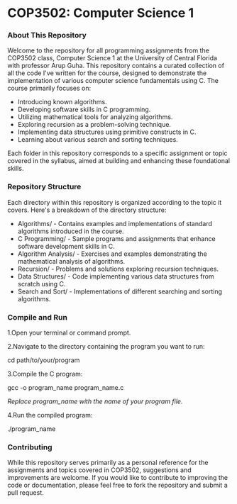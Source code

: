 # COP3502: Computer Science 1 

### About This Repository

Welcome to the repository for all programming assignments from the COP3502 class, Computer Science 1 at the University of Central Florida with professor Arup Guha. This repository contains a curated collection of all the code I've written for the course, designed to demonstrate the implementation of various computer science fundamentals using C. The course primarily focuses on:

- Introducing known algorithms.
- Developing software skills in C programming.
- Utilizing mathematical tools for analyzing algorithms.
- Exploring recursion as a problem-solving technique.
- Implementing data structures using primitive constructs in C.
- Learning about various search and sorting techniques.

Each folder in this repository corresponds to a specific assignment or topic covered in the syllabus, aimed at building and enhancing these foundational skills.

### Repository Structure

Each directory within this repository is organized according to the topic it covers. Here's a breakdown of the directory structure:

- Algorithms/ - Contains examples and implementations of standard algorithms introduced in the course.
- C Programming/ - Sample programs and assignments that enhance software development skills in C.
- Algorithm Analysis/ - Exercises and examples demonstrating the mathematical analysis of algorithms.
- Recursion/ - Problems and solutions exploring recursion techniques.
- Data Structures/ - Code implementing various data structures from scratch using C.
- Search and Sort/ - Implementations of different searching and sorting algorithms.

### Compile and Run

1.Open your terminal or command prompt.

2.Navigate to the directory containing the program you want to run:

 cd path/to/your/program

3.Compile the C program:

 gcc -o program_name program_name.c

 _Replace program_name with the name of your program file._

4.Run the compiled program:

 ./program_name


### Contributing

While this repository serves primarily as a personal reference for the assignments and topics covered in COP3502, suggestions and improvements are welcome. If you would like to contribute to improving the code or documentation, please feel free to fork the repository and submit a pull request.
